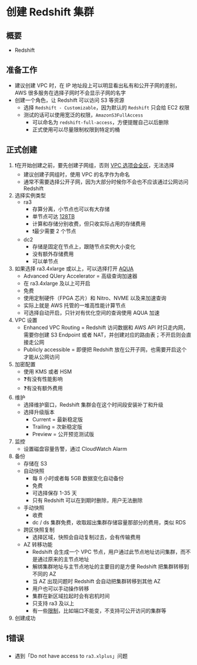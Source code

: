 # 创建 Redshift 集群

## 概要

- Redshift 

## 准备工作

- 建议创建 VPC 时，在 IP 地址段上可以明显看出私有和公开子网的差别，AWS 很多服务在选择子网时不会显示子网的名字
- 创建一个角色，让 Redshift 可以访问 S3 等资源
	- 选择 `Redshift - Customizable`，因为默认的 `Redshift` 只会给 EC2 权限
	- 测试的话可以使用宽泛的权限，`AmazonS3FullAccess`
		- 可以命名为 `redshift-full-access`，方便提醒自己以后删除
		- 正式使用可以尽量限制权限到特定的桶

## 正式创建

1. ❗️在开始创建之前，要先创建子网组，否则 [VPC 选项会全灰](https://aws.amazon.com/premiumsupport/knowledge-center/vpc-redshift-associate/)，无法选择
	- 建议创建子网组时，使用 VPC 的名字作为命名
	- 通常不需要选择公开子网，因为大部分时候你不会也不应该通过公网访问 Redshift
2. 选择实例类型
	- ra3
		- 存算分离，小节点也可以有大存储
		- 单节点可达 [128TB](https://aws.amazon.com/about-aws/whats-new/2021/01/amazon-redshift-doubles-managed-storage-quota-128-tb-per-mode/)
		- 计算和存储分别收费，但只收实际占用的存储费用
		- ❗️最少需要 2 个节点
	- dc2
		- 存储是固定在节点上，跟随节点实例大小变化
		- 没有额外存储费用
		- 可以单节点
3. 如果选择 ra3.4xlarge 或以上，可以选择打开 [AQUA](https://aws.amazon.com/redshift/features/aqua/)
	- Advanced QUery Accelerator = 高级查询加速器
	- 在 ra3.4xlarge 及以上可开启
	- 免费
	- 使用定制硬件（FPGA 芯片）和 Nitro、NVME 以及来加速查询
	- 实际上就是 AWS 托管的一堆高性能计算节点
	- 可选择自动开启，只针对有优化空间的查询使用 AQUA 加速
4. VPC 设置
	- Enhanced VPC Routing = Redshift 访问数据和 AWS API 时只走内网，需要你创建 S3 Endpoint 或者 NAT，并创建对应的路由表；不开启则会直接走公网
	- Publicly accessible = 即便把 Redshift 放在公开子网，也需要开启这个才能从公网访问
5. 加密配置
	- 使用 KMS 或者 HSM
	- ❓有没有性能影响
	- ❓有没有额外费用
6. 维护
	- 选择维护窗口，Redshift 集群会在这个时间段安装补丁和升级
	- 选择升级版本
		- Current = 最新稳定版
		- Trailing = 次新稳定版
		- Preview = 公开预览测试版
7. 监控
	- 设置磁盘容量告警，通过 CloudWatch Alarm
8. 备份
	- 存储在 S3
	- 自动快照
		- 每 8 小时或者每 5GB 数据变化自动备份
		- 免费
		- 可选择保存 1-35 天
		- 只有 Redshift 可以在到期时删除，用户无法删除
	- 手动快照
		- 收费
		- dc / ds 集群免费，收取超出集群存储容量那部分的费用，类似 RDS
	- 跨区快照复制
		- 选择区域，快照会自动复制过去，会有传输费用
	- AZ 转移功能
		- Redshift 会生成一个 VPC 节点，用户通过此节点地址访问集群，而不是通过原来的主节点地址
		- 解绑集群地址与主节点地址的主要目的是方便 Redshift 把集群转移到不同的 AZ
		- 当 AZ 出现问题时 Redshift 会自动把集群转移到其他 AZ
		- 用户也可以手动操作转移
		- 集群在新区域拉起时会有宕机时间
		- 只支持 ra3 及以上
		- 有一些[限制](https://docs.aws.amazon.com/redshift/latest/mgmt/managing-cluster-recovery.html)，比如端口不能变，不支持可公开访问的集群等
9. 创建成功

## ❗️错误

- 遇到「Do not have access to `ra3.xlplus`」问题














